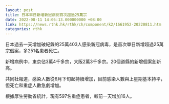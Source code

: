 ```yaml
---
layout: post
title: 日本單日新增新冠病例首次超過25萬宗
date: 2022-08-11 14:05:13.000000000 +08:00
link: https://news.rthk.hk/rthk/ch/component/k2/1661952-20220811.htm
categories: rthk
---
```


日本過去一天增加破紀錄的25萬403人感染新冠病毒，是首次單日新增超過25萬宗個案，多251名患者死亡。

新增病例中，東京佔3萬4千多宗，大阪2萬3千多宗。20個道縣的新增個案創新高。

共同社報道，感染人數從6月下旬起持續增加，目前感染人數與上星期基本持平，但死亡和重症人數急劇增加。

根據厚生勞動省統計，現有597名重症患者，較前一天增加16人。
